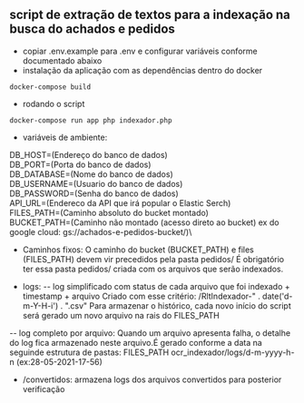 ##  script de extração de textos para a indexação na busca do achados e pedidos
- copiar .env.example para .env e configurar variáveis conforme documentado abaixo
- instalação da aplicação com as dependências dentro do docker
```
docker-compose build
```

- rodando o script
```
docker-compose run app php indexador.php
```

- variáveis de ambiente: 

DB_HOST=(Endereço do banco de dados)\
DB_PORT=(Porta do banco de dados)\
DB_DATABASE=(Nome do banco de dados)\
DB_USERNAME=(Usuario do banco de dados)\
DB_PASSWORD=(Senha do banco de dados)\
API_URL=(Endereco da API que irá popular o Elastic Serch)\
FILES_PATH=(Caminho absoluto do bucket montado)\
BUCKET_PATH=(Caminho não montado (acesso direto ao bucket) ex do google cloud: gs://achados-e-pedidos-bucket/)\

- Caminhos fixos:
O caminho do bucket (BUCKET_PATH) e files (FILES_PATH) devem vir precedidos pela pasta pedidos/
É obrigatório ter essa pasta pedidos/ criada com os arquivos que serão indexados.

- logs:
-- log simplificado com status de cada arquivo que foi indexado + timestamp + arquivo
Criado com esse critério: /RltIndexador-" . date('d-m-Y-H-i')  . ".csv"
Para armazenar o histórico, cada novo início do script será gerado um novo arquivo na rais do FILES_PATH

-- log completo por arquivo: Quando um arquivo apresenta falha, o detalhe do log fica armazenado neste arquivo.É gerado conforme a data na seguinde estrutura de pastas:
FILES_PATH ocr_indexador/logs/d-m-yyyy-h-n (ex:28-05-2021-17-56)

- /convertidos: armazena logs dos arquivos convertidos para posterior verificação



